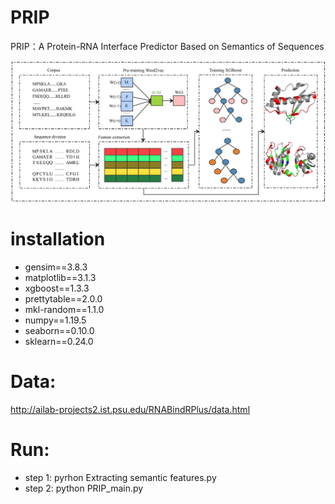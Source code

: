 # PRIP
PRIP：A Protein-RNA Interface Predictor Based on Semantics of Sequences

![image](https://github.com/Good-Ly/PRIP/blob/master/Fig.%201.%20PRIP%20Model%20framework%20V2.jpg?raw=true)

# installation
- gensim==3.8.3
- matplotlib==3.1.3
- xgboost==1.3.3
- prettytable==2.0.0
- mkl-random==1.1.0
- numpy==1.19.5
- seaborn==0.10.0
- sklearn==0.24.0

# Data:
http://ailab-projects2.ist.psu.edu/RNABindRPlus/data.html
# Run:
- step 1:
 pyrhon Extracting semantic features.py
- step 2:
python PRIP_main.py
